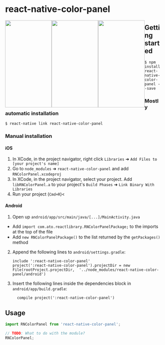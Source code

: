 
# react-native-color-panel

<div>
<img width="150" height="280" style="float: left" src="https://user-images.githubusercontent.com/17483938/53002929-c8def500-3425-11e9-9b5f-02948b3aad98.gif" />
<img width="150" height="280" style="float: left" src="https://user-images.githubusercontent.com/17483938/53003144-3559f400-3426-11e9-8212-6a7cd27d42f0.PNG" />
<img width="150" height="280" style="float: left" src="https://user-images.githubusercontent.com/17483938/53003146-3559f400-3426-11e9-9752-5c0c73afa92e.PNG" />
</div>

## Getting started

`$ npm install react-native-color-panel --save`

### Mostly automatic installation

`$ react-native link react-native-color-panel`

### Manual installation


#### iOS

1. In XCode, in the project navigator, right click `Libraries` ➜ `Add Files to [your project's name]`
2. Go to `node_modules` ➜ `react-native-color-panel` and add `RNColorPanel.xcodeproj`
3. In XCode, in the project navigator, select your project. Add `libRNColorPanel.a` to your project's `Build Phases` ➜ `Link Binary With Libraries`
4. Run your project (`Cmd+R`)<

#### Android

1. Open up `android/app/src/main/java/[...]/MainActivity.java`
  - Add `import com.ato.reactlibrary.RNColorPanelPackage;` to the imports at the top of the file
  - Add `new RNColorPanelPackage()` to the list returned by the `getPackages()` method
2. Append the following lines to `android/settings.gradle`:
  	```
  	include ':react-native-color-panel'
  	project(':react-native-color-panel').projectDir = new File(rootProject.projectDir, 	'../node_modules/react-native-color-panel/android')
  	```
3. Insert the following lines inside the dependencies block in `android/app/build.gradle`:
  	```
      compile project(':react-native-color-panel')
  	```

## Usage
```javascript
import RNColorPanel from 'react-native-color-panel';

// TODO: What to do with the module?
RNColorPanel;
```
